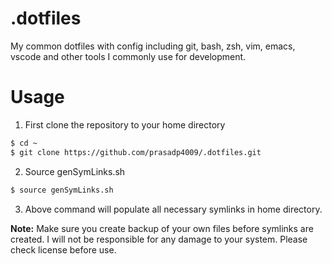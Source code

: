 # .dotfiles
My common dotfiles with config including git, bash, zsh, vim, emacs, vscode and other tools I commonly use for development.

# Usage
1. First clone the repository to your home directory
```bash
$ cd ~
$ git clone https://github.com/prasadp4009/.dotfiles.git
```
2. Source genSymLinks.sh
```bash
$ source genSymLinks.sh
```
3. Above command will populate all necessary symlinks in home directory.

**Note:** Make sure you create backup of your own files before symlinks are created. I will not be responsible for any damage to your system. Please check license before use.